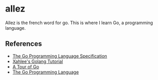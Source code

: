 # allez
Allez is the french word for go. This is where I learn Go, a programming language.

## References
- [The Go Programming Language Specification](spec)
- [Xahlee's Golang Tutorial](xah)
- [A Tour of Go](tour)
- [The Go Programming Language](gopl)

[spec]: https://golang.google.cn/ref/spec
[xah]: http://xahlee.info/golang/golang_index.html
[tour]: https://tour.golang.org/list
[gopl]: https://www.gopl.io
